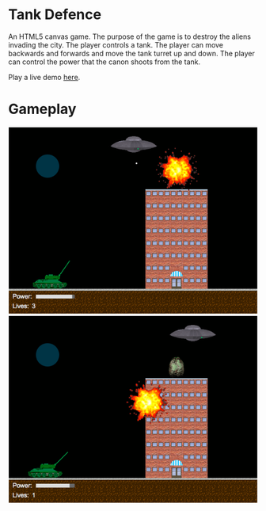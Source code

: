 # Tank Defence

An HTML5 canvas game. The purpose of the game is to destroy the aliens invading the city. The player controls a tank. The player can move backwards and forwards and move the tank turret up and down. The player can control the power that the canon shoots from the tank.

Play a live demo [here](http://www.codecity.ca/projects/tank_defence).

# Gameplay

![tank defence 1](tank_defence-1.png)
![tank defence 2](tank_defence-2.png)
